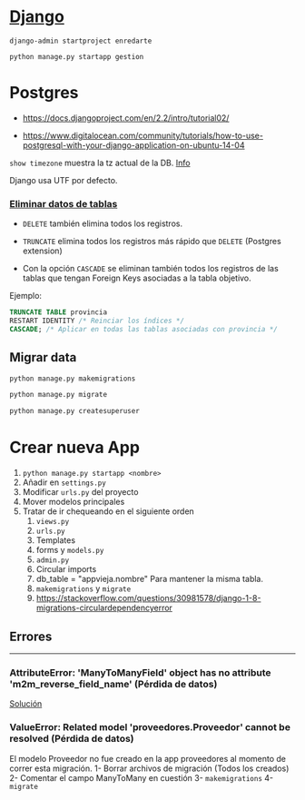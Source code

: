 # [Django](https://docs.djangoproject.com/en/2.2/intro/tutorial01/)

```
django-admin startproject enredarte

python manage.py startapp gestion
```

# Postgres

- https://docs.djangoproject.com/en/2.2/intro/tutorial02/

- https://www.digitalocean.com/community/tutorials/how-to-use-postgresql-with-your-django-application-on-ubuntu-14-04

`show timezone` muestra la tz actual de la DB. [Info](https://stackoverflow.com/questions/6663765/postgres-default-timezone)

Django usa UTF por defecto.

### [Eliminar datos de tablas](https://www.postgresql.org/message-id/15aa6b3e0906171358i712e5e1hd44f9dfb3fb386c2@mail.gmail.com)

- `DELETE` también elimina todos los registros.

- `TRUNCATE` elimina todos los registros más rápido que `DELETE` (Postgres extension)
 - Con la opción `CASCADE` se eliminan también todos los registros de las tablas 
    que tengan Foreign Keys asociadas a la tabla objetivo.

Ejemplo:

```SQL
TRUNCATE TABLE provincia 
RESTART IDENTITY /* Reinciar los índices */
CASCADE; /* Aplicar en todas las tablas asociadas con provincia */
```

## Migrar data

```bash
python manage.py makemigrations

python manage.py migrate

python manage.py createsuperuser
```

# Crear nueva App

1. `python manage.py startapp <nombre>`
2. Añadir en `settings.py`
3. Modificar `urls.py` del proyecto
4. Mover modelos principales
5. Tratar de ir chequeando en el siguiente orden
    1. `views.py`
    2. `urls.py`
    3. Templates
    4. forms y `models.py`
    5. `admin.py`
    6. Circular imports
    7. db_table = "appvieja.nombre" Para mantener la misma tabla.
    8. `makemigrations` y `migrate`
    9. https://stackoverflow.com/questions/30981578/django-1-8-migrations-circulardependencyerror

## Errores
***

### AttributeError: 'ManyToManyField' object has no attribute 'm2m_reverse_field_name' (**Pérdida de datos**)
[Solución](https://stackoverflow.com/a/37701209/6389248)

### ValueError: Related model 'proveedores.Proveedor' cannot be resolved (**Pérdida de datos**)
El modelo Proveedor no fue creado en la app proveedores al momento de correr
esta migración.
1- Borrar archivos de migración (Todos los creados)
2- Comentar el campo ManyToMany en cuestión
3- `makemigrations`
4- `migrate`
